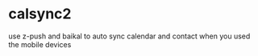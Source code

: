 calsync2
========

use z-push and baikal to auto sync calendar and contact when you used the mobile devices